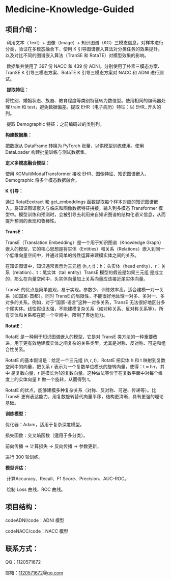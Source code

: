 #          Medicine-Knowledge-Guided

## 项目介绍：

​	利用文本（Text）+ 图像（Image）+ 知识图谱（KG）三模态信息，对样本进行分类，验证在多模态融合下，使用 K 引导图谱嵌入算法对分类任务的效果提升。以及对比不同的图谱嵌入算法（TranSE 和 RotaTE）对模型效果的影响。

​	数据集共使用了 397 份 NACC 和 439 份 ADNI。分别使用了朴素三模态方案、TranSE K 引导三模态方案、RotaTE K 引导三模态方案对 NACC 和 ADNI 进行测试。

​	**提取特征：**

   将性别、婚姻状态、族裔、教育程度等类别特征转为数值型。使用相同的编码器处理 train 和 test，避免数据偏差。提取 EHR（电子病历）特征：以 EHR_ 开头的列。

​	提取 Demographic 特征：之前编码过的类别列。

**构建数据集：**

  把数据从 DataFrame 转换为 PyTorch 张量，以供模型训练使用。使用 DataLoader 构建批量训练与测试数据集。

**定义多模态融合模型：**

  使用 KGMultiModalTransformer 接收 EHR、图像特征、知识图谱嵌入、Demographic 将多个模态数据融合。

**K** **引导：**

   通过 RotatEextract 和 get_embeddings 函数提取每个样本对应的知识图谱嵌入。将知识图谱嵌入与临床和图像数据特征拼接，输入到多模态 Transformer 模型中。模型训练和预测时，会被引导去利用来自知识图谱的结构化语义信息，从而提升预测的表现和鲁棒性。

**TransE**：

   TransE（Translation Embedding）是一个用于知识图谱（Knowledge Graph）嵌入的模型，它的核心思想是将实体（Entities）和关系（Relations）嵌入到同一个低维向量空间中，并通过简单的线性运算来建模实体之间的关系。 

   在知识图谱中，知识通常表示为三元组 $(h,r,t)$：h：头实体（head entity）、r：关系（relation）、t：尾实体（tail entity）TransE 模型的假设是如果三元组  是成立的，那么在向量空间中，头实体向量加上关系向量应该接近尾实体向量。

   TransE 的优点是简单直观，易于实现。参数少，训练效率高。适合建模一对一关系（如国家-首都）。同时 TransE 的局限性，不能很好地处理一对多、多对一、多对多的关系。例如，对于“国家-语言”这种一对多关系，TransE 无法很好地区分多个尾实体。线性假设太强，不能建模复杂关系（如对称关系、反对称关系等）。所有实体和关系都在同一个空间中，限制了表达能力。

**RotatE**：

   RotatE 是一种用于知识图谱嵌入的模型，它是对 TransE 类方法的一种重要改进，用于更有效地建模实体之间复杂的关系类型，尤其是对称、反对称、可逆和组合性关系。

   RotatE 的基本假设是：给定一个三元组 $(h,r,t)$，RotatE 把实体 h 和 t 映射到复数空间中的向量，把关系 r 表示为一个复数单位模长的旋转向量，使得：t ≈ h·r，其中  是复数向量，r 是模长为1的复数向量。这种做法等价于在复数平面中对每个维度上的实体向量 h 做一个旋转，从而得到 t。

   RotatE 的优点，能够建模多种复杂关系（对称、反对称、可逆、传递等）。比 TransE 更有表达能力，用复数旋转替代向量平移，结构更清晰，具有更强的理论基础。

**训练模型：**

  优化器：Adam，适用于复杂深度模型。

  损失函数：交叉熵函数（适用于多分类）。

  前向传播 → 计算损失 → 反向传播 → 参数更新，

  进行 300 轮训练。

**模型评估：**

​	计算Accuracy、Recall、F1 Score、Precision、AUC-ROC。

​	绘制 Loss 曲线，ROC 曲线。

## 项目结构：

codeADNI/code：ADNI 模型

codeNACC/code：NACC 模型

## 联系方式：

QQ：1120571672

邮箱：1120571672@qq.com